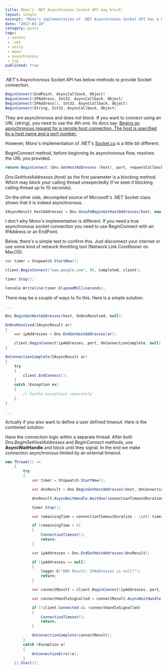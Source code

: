 ```yaml
---
title: Mono's .NET Asynchronous Socket API may block!
layout: single
excerpt: "Mono's implementation of .NET Asynchronous Socket API has a blocking method which MSDN says otherwise."
date: "2017-03-28"
category: posts
tags:
 - socket
 - .net
 - unity
 - mono
 - asynchronous
 - tcp
published: true
---
```


.NET's Asynchronous Socket API has below methods to provide Socket connection.

```c#
BeginConnect(EndPoint, AsyncCallback, Object)
BeginConnect(IPAddress, Int32, AsyncCallback, Object)
BeginConnect(IPAddress[], Int32, AsyncCallback, Object)
BeginConnect(String, Int32, AsyncCallback, Object)
```

They are asynchronous and does not block. If you want to connect using an URL (string), you need to use the 4th one. Its docs say: [Begins an asynchronous request for a remote host connection. The host is specified by a host name and a port number.](https://msdn.microsoft.com/en-us/library/6aeby4wt(v=vs.110).aspx) 

However, Mono's implementation of .NET's [Socket.cs](https://github.com/mono/mono/blob/master/mcs/class/System/System.Net.Sockets/Socket.cs) is a little bit different.

BeginConnect method, before beginning its asynchronous flow, resolves the URL you provided.

```c#
return BeginConnect (Dns.GetHostAddresses (host), port, requestCallback, state);
``` 

*Dns.GetHostAddresses (host)* as the first parameter is a blocking method. Which may block your calling thread unexpectedly (I've seen it blocking calling thread up to 10 seconds).

On the other side, decompiled source of Microsoft's .NET Socket class shows that it is indeed asynchronous.

```c#
IAsyncResult hostAddresses = Dns.UnsafeBeginGetHostAddresses(host, new AsyncCallback(Socket.DnsCallback), (object) context);
```

I don't why Mono's implementation is different. If you need a true asynchronous socket connection you need to use BeginConnect with an IPAddress or an EndPoint. 

Below, there's a simple test to confirm this. Just disconnect your internet or use some kind of network throttling tool (Network Link Conditioner on MacOS).

```c#
var timer = Stopwatch.StartNew();

client.BeginConnect("www.google.com", 80, Completed, client);

timer.Stop();

Console.Writeline(timer.ElapsedMilliseconds);
```

There may be a couple of ways to fix this. Here is a simple solution:

```c#
...

Dns.BeginGetHostAddresses(host, OnDnsResolved, null);

OnDnsResolved(IAsyncResult ar) 
{
    var ipAddresses = Dns.EndGetHostAddresses(ar);

    client.BeginConnect(ipAddresses, port, OnConnectionComplete, null);
}

OnConnectionComplete(IAsyncResult ar) 
{
    try
    {
        client.EndConnect();
    }
    catch (Exception ex)
    {
        // handle exceptions separately
    }
}

...
```

Actually if you also want to define a user defined timeout. Here is the combined solution: 

Have the connection logic within a separate thread. After both *Dns.BeginGetHostAddresses* and *BeginConnect* methods, use **AsyncWaitHandle** and block until they signal. In the end we make connection asynchronous limited by an external timeout.

```c#
new Thread(() =>
    {
        try
        {
            var timer = Stopwatch.StartNew();

            var dnsResult = Dns.BeginGetHostAddresses(host, OnConnectionComplete, null);

            dnsResult.AsyncWaitHandle.WaitOne(connectionTimeoutDuration);

            timer.Stop();

            var remainingTime = connectionTimeoutDuration - (int) timer.ElapsedMilliseconds;

            if (remainingTime < 0)
            {
                ConnectionTimeout();
                return;
            }

            var ipAddresses = Dns.EndGetHostAddresses(dnsResult);

            if (ipAddresses == null)
            {
                logger.E("DNS Result: IPAddresses is null!");
                return;
            }

            var connectResult = client.BeginConnect(ipAddresses, port, null, null);

            var connectHandleSignalled = connectResult.AsyncWaitHandle.WaitOne(remainingTime);

            if (!client.Connected && !connectHandleSignalled)
            {
                ConnectionTimeout();
                return;
            }

            OnConnectionComplete(connectResult);
        }
        catch (Exception e)
        {
            OnConnectionError(e);
        }
    }).Start();
```
